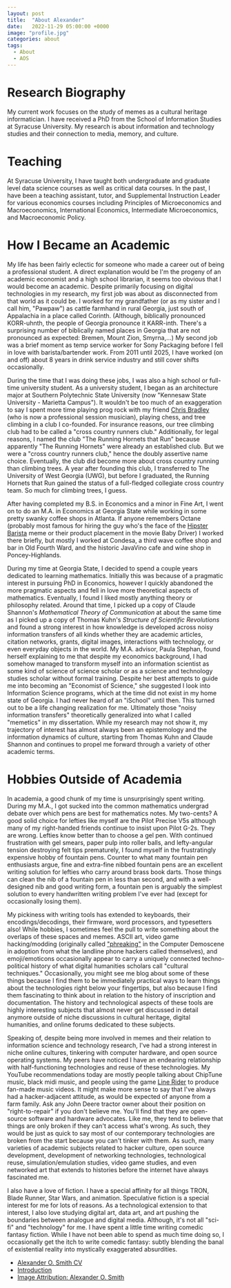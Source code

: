 ```yaml
---
layout: post
title:  "About Alexander"
date:   2022-11-29 05:00:00 +0000
image: "profile.jpg"
categories: about
tags:
  - About
  - AOS
---
```


# Research Biography

My current work focuses on the study of memes as a cultural heritage informatician. I have received a PhD from the School of Information Studies at Syracuse University. My research is about information and technology studies and their connection to media, memory, and culture.

# Teaching

At Syracuse University, I have taught both undergraduate and graduate level data science courses as well as critical data courses. In the past, I have been a teaching assistant, tutor, and Supplemental Instruction Leader for various economics courses including Principles of Microeconomics and Macroeconomics, International Economics, Intermediate Microeconomics, and Macroeconomic Policy.

# How I Became an Academic

My life has been fairly eclectic for someone who made a career out of being a professional student. A direct explanation would be I'm the progeny of an academic economist and a high school librarian, it seems too obvious that I would become an academic. Despite primarily focusing on digital technologies in my research, my first job was about as disconnected from that world as it could be. I worked for my grandfather (or as my sister and I call him, "Pawpaw") as cattle farmhand in rural Georgia, just south of Appalachia in a place called Corinth. (Although, biblically pronounced KORR-uhnth, the people of Georgia pronounce it KARR-inth. There's a surprising number of biblically named places in Georgia that are not pronounced as expected: Bremen, Mount Zion, Smyrna,...) My second job was a brief moment as temp service worker for Sony Packaging before I fell in love with barista/bartender work. From 2011 until 2025, I have worked (on and off) about 8 years in drink service industry and still cover shifts occasionally.

During the time that I was doing these jobs, I was also a high school or full-time university student. As a university student, I began as an architecture major at Southern Polytechnic State University (now "Kennesaw State University - Marietta Campus"). It wouldn't be too much of an exaggeration to say I spent more time playing prog rock with my friend [Chris Bradley](https://www.instagram.com/chrisbradleyguitar/) (who is now a professional session musician), playing chess, and tree climbing in a club I co-founded. For insurance reasons, our tree climbing club had to be called a "cross country runners club." Additionally, for legal reasons, I named the club "The Running Hornets that Run" because apparently "The Running Hornets" were already an established club. But we were a "cross country runners club," hence the doubly assertive name choice. Eventually, the club did become more about cross country running than climbing trees. A year after founding this club, I transferred to The University of West Georgia (UWG), but before I graduated, the Running Hornets that Run gained the status of a full-fledged collegiate cross country team. So much for climbing trees, I guess.

After having completed my B.S. in Economics and a minor in Fine Art, I went on to do an M.A. in Economics at Georgia State while working in some pretty swanky coffee shops in Atlanta. If anyone remembers Octane (probably most famous for hiring the guy who's the face of the [Hipster Barista](https://knowyourmeme.com/memes/hipster-barista) meme or their product placement in the movie Baby Driver) I worked there briefly, but mostly I worked at Condesa, a third wave coffee shop and bar in Old Fourth Ward, and the historic JavaVino cafe and wine shop in Poncey-Highlands. 

During my time at Georgia State, I decided to spend a couple years dedicated to learning mathematics. Initially this was because of a pragmatic interest in pursuing PhD in Economics, however I quickly abandoned the more pragmatic aspects and fell in love more theoretical aspects of mathematics. Eventually, I found I liked mostly anything theory or philosophy related. Around that time, I picked up a copy of Claude Shannon's _Mathematical Theory of Communication_ at about the same time as I picked up a copy of Thomas Kuhn's _Structure of Scientific Revolutions_ and found a strong interest in how knowledge is developed across noisy information transfers of all kinds whether they are academic articles, citation networks, grants, digital images, interactions with technology, or even everyday objects in the world. My M.A. advisor, Paula Stephan, found herself explaining to me that despite my economics background, I had somehow managed to transform myself into an information scientist as some kind of science of science scholar or as a science and technology studies scholar without formal training. Despite her best attempts to guide me into becoming an "Economist of Science," she suggested I look into Information Science programs, which at the time did not exist in my home state of Georgia. I had never heard of an "iSchool" until then. This turned out to be a life changing realization for me. Ultimately those "noisy information transfers" theoretically generalized into what I called "memetics" in my dissertation. While my research may not show it, my trajectory of interest has almost always been an epistemology and the information dynamics of culture, starting from Thomas Kuhn and Claude Shannon and continues to propel me forward through a variety of other academic terms.

# Hobbies Outside of Academia

In academia, a good chunk of my time is unsurprisingly spent writing. During my M.A., I got sucked into the common mathematics undergrad debate over which pens are best for mathematics notes. My two-cents? A good solid choice for lefties like myself are the Pilot Precise V5s although many of my right-handed friends continue to insist upon Pilot G-2s. They are wrong. Lefties know better than to choose a gel pen. With continued frustration with gel smears, paper pulp into roller balls, and lefty-angular tension destroying felt tips prematurely, I found myself in the frustratingly expensive hobby of fountain pens. Counter to what many fountain pen enthusiasts argue, fine and extra-fine nibbed fountain pens are an excellent writing solution for lefties who carry around brass book darts. Those things can clean the nib of a fountain pen in less than second, and with a well-designed nib and good writing form, a fountain pen is arguably the simplest solution to every handwritten writing problem I've ever had (except for occasionally losing them).

My pickiness with writing tools has extended to keyboards, their encodings/decodings, their firmware, word processors, and typesetters also! While hobbies, I sometimes feel the pull to write something about the overlaps of these spaces and memes. ASCII art, video game hacking/modding (originally called ["phreaking"](https://freax.intro.hu/index.html) in the Computer Demoscene in adoption from what the landline phone hackers called themselves), and emoji/emoticons occasionally appear to carry a uniquely connected techno-political history of what digital humanities scholars call "cultural techniques." Occasionally, you might see me blog about some of these things because I find them to be immediately practical ways to learn things about the technologies right below your fingertips, but also because I find them fascinating to think about in relation to the history of inscription and documentation. The history and technological aspects of these tools are highly interesting subjects that almost never get discussed in detail anymore outside of niche discussions in cultural heritage, digital humanities, and online forums dedicated to these subjects.

Speaking of, despite being more involved in memes and their relation to information science and technology research, I've had a strong interest in niche online cultures, tinkering with computer hardware, and open source operating systems. My peers have noticed I have an endearing relationship with half-functioning technologies and reuse of these technologies. My YouTube recommendations today are mostly people talking about ChipTune music, black midi music, and people using the game [Line Rider](https://www.youtube.com/watch?v=mpuSi6YooAo) to produce fan-made music videos. It might make more sense to say that I've always had a hacker-adjacent attitude, as would be expected of anyone from a farm family. Ask any John Deere tractor owner about their position on "right-to-repair" if you don't believe me. You'll find that they are open-source software and hardware advocates. Like me, they tend to believe that things are only broken if they can't access what's wrong. As such, they would be just as quick to say most of our contemporary technologies are broken from the start because you can't tinker with them. As such, many varieties of academic subjects related to hacker culture, open source development, development of networking technologies, technological reuse, simulation/emulation studies, video game studies, and even networked art that extends to histories before the internet have always fascinated me.

I also have a love of fiction. I have a special affinity for all things TRON, Blade Runner, Star Wars, and animation. Speculative fiction is a special interest for me for lots of reasons. As a technological extension to that interest, I also love studying digital art, data art, and art pushing the boundaries between analogue and digital media. Although, it's not all "sci-fi" and "technology" for me. I have spent a little time writing comedic fantasy fiction. While I have not been able to spend as much time doing so, I occasionally get the itch to write comedic fantasy: subtly blending the banal of existential reality into mystically exaggerated absurdities.

  * [Alexander O. Smith CV](/cv/)
  * [Introduction](/Introduction/)
  * [Image Attribution: Alexander O. Smith](/)
